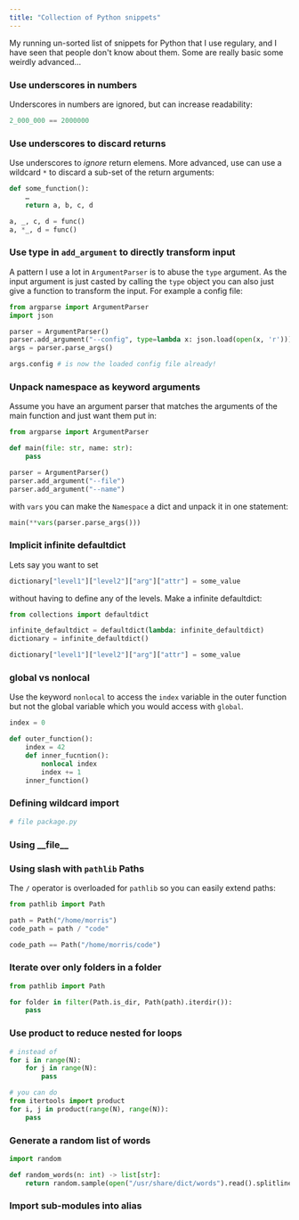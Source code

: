 ```yaml
---
title: "Collection of Python snippets"
---
```


My running un-sorted list of snippets for Python that I use regulary, and I have seen that people don't know about them.
Some are really basic some weirdly advanced…

### Use underscores in numbers

Underscores in numbers are ignored, but can increase readability:

```py
2_000_000 == 2000000
```

### Use underscores to discard  returns

Use underscores to _ignore_ return elemens. More advanced, use can use a wildcard `*` to discard a sub-set of the return arguments:

```py
def some_function():
    …
    return a, b, c, d

a, _, c, d = func()
a, *_, d = func()
```

### Use type in `add_argument` to directly transform input

A pattern I use a lot in `ArgumentParser` is to abuse the `type` argument. As the input argument is just casted by calling the `type` object you can also just give a function to transform the input. For example a config file:

```py
from argparse import ArgumentParser
import json

parser = ArgumentParser()
parser.add_argument("--config", type=lambda x: json.load(open(x, 'r')))
args = parser.parse_args()

args.config # is now the loaded config file already!
```


### Unpack namespace as keyword arguments

Assume you have an argument parser that matches the arguments of the main function and just
want them put in:

```py
from argparse import ArgumentParser

def main(file: str, name: str):
    pass

parser = ArgumentParser()
parser.add_argument("--file")
parser.add_argument("--name")
```

with `vars` you can make the `Namespace` a dict and unpack it in one statement:

```py
main(**vars(parser.parse_args()))
```

### Implicit infinite defaultdict

Lets say you want to set

```py
dictionary["level1"]["level2"]["arg"]["attr"] = some_value
```

without having to define any of the levels. Make a infinite defaultdict:

```py
from collections import defaultdict

infinite_defaultdict = defaultdict(lambda: infinite_defaultdict)
dictionary = infinite_defaultdict()

dictionary["level1"]["level2"]["arg"]["attr"] = some_value
```

### global vs nonlocal

Use the keyword `nonlocal` to access the `index` variable in the outer function but not the global variable which you would access with `global`.

```py
index = 0

def outer_function():
    index = 42
    def inner_fucntion():
        nonlocal index
        index += 1
    inner_function()
```


### Defining wildcard import

```py
# file package.py

```

### Using \_\_file\_\_

### Using slash with `pathlib` Paths

The `/` operator is overloaded for `pathlib` so you can easily extend paths:

```py
from pathlib import Path

path = Path("/home/morris")
code_path = path / "code"

code_path == Path("/home/morris/code")
```

### Iterate over only folders in a folder
```py
from pathlib import Path

for folder in filter(Path.is_dir, Path(path).iterdir()):
    pass
```

### Use product to reduce nested for loops

```py
# instead of
for i in range(N):
    for j in range(N):
        pass

# you can do
from itertools import product
for i, j in product(range(N), range(N)):
    pass
```

### Generate a random list of words
```py
import random

def random_words(n: int) -> list[str]:
    return random.sample(open("/usr/share/dict/words").read().splitlines(), n)
```


### Import sub-modules into alias
